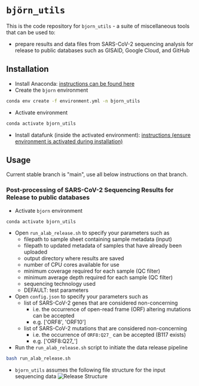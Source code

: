 # `björn_utils`
This is the code repository for `bjorn_utils` - a suite of miscellaneous tools that can be used to:

* prepare results and data files from SARS-CoV-2 sequencing analysis for release to public databases such as GISAID, Google Cloud, and GitHub

## Installation
* Install Anaconda: [instructions can be found here](https://docs.anaconda.com/anaconda/install/)
* Create the `bjorn` environment
```bash
conda env create -f environment.yml -n bjorn_utils
```
* Activate environment
```bash
conda activate bjorn_utils
```
* Install datafunk (inside the activated environment): [instructions (ensure environment is activated during installation)](https://github.com/cov-ert/datafunk)

## Usage

Current stable branch is "main", use all below instructions on that branch.

### Post-processing of SARS-CoV-2 Sequencing Results for Release to public databases
* Activate `bjorn` environment
```bash
conda activate bjorn_utils
```
* Open `run_alab_release.sh` to specify your parameters such as
    * filepath to sample sheet containing sample metadata (input)
    * filepath to updated metadata of samples that have already been uploaded
    * output directory where results are saved
    * number of CPU cores available for use
    * minimum coverage required for each sample (QC filter)
    * minimum average depth required for each sample (QC filter)
    * sequencing technology used
    * DEFAULT: test parameters
* Open `config.json` to specify your parameters such as
    * list of SARS-CoV-2 genes that are considered non-concerning
        * i.e. the occurrence of open-read frame (ORF) altering mutations can be accepted
        * e.g. ['ORF8', 'ORF10']
    * list of SARS-CoV-2 mutations that are considered non-concerning
        * i.e. the occurrence of `ORF8:Q27_` can be accepted (B117 exists)
        * e.g. ['ORF8:Q27_']
* Run the `run_alab_release.sh` script to initiate the data release pipeline
```bash
bash run_alab_release.sh
```
* `bjorn_utils` assumes the following file structure for the input sequencing data
![Release Structure](figs/alab_release_filestructure.png)

